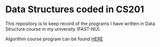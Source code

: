 # Data Structures coded in CS201

This repository is to keep record of the programs I have written in Data Structure course in my university (FAST-NU).

Algorithm course program can be found [HERE](https://github.com/soachishti/Misc-Coding/tree/master/Algorithms)
